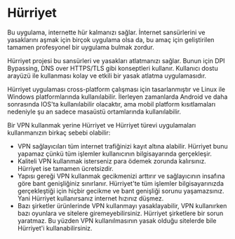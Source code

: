 # Hürriyet
Bu uygulama, internette hür kalmanızı sağlar. 
İnternet sansürlerini ve yasaklarını aşmak için birçok uygulama olsa da, bu amaç için geliştirilen tamamen profesyonel bir uygulama bulmak zordur.

Hürriyet projesi bu sansürleri ve yasakları atlatmanızı sağlar. Bunun için DPI Bypassing, DNS over HTTPS/TLS gibi konseptleri kullanır. 
Kullanıcı dostu arayüzü ile kullanması kolay ve etkili bir yasak atlatma uygulamasıdır.

Hürriyet uygulaması cross-platform çalışması için tasarlanmıştır ve Linux ile Windows platformlarında kullanılabilir. 
İlerleyen zamanlarda Android ve daha sonrasında IOS'ta kullanılabilir olacaktır, ama mobil platform kısıtlamaları nedeniyle şu an sadece masaüstü ortamlarında kullanılabilir.

Bir VPN kullanmak yerine Hürriyet ve Hürriyet türevi uygulamaları kullanmanızın birkaç sebebi olabilir:
* VPN sağlayıcıları tüm internet trafiğinizi kayıt altına alabilir. Hürriyet bunu yapamaz çünkü tüm işlemler kullanıcının bilgisayarında gerçekleşir.
* Kaliteli VPN kullanmak isterseniz para ödemek zorunda kalırsınız. Hürriyet ise tamamen ücretsizdir.
* Yapısı gereği VPN kullanmak gecikmenizi arttırır ve sağlayıcının insafına göre bant genişliğiniz sınırlanır. Hürriyet'te tüm işlemler bilgisayarınızda gerçekleştiği için hiçbir gecikme ve bant genişliği sorunu yaşamazsınız. Yani Hürriyet kullanırsanız internet hızınız düşmez.
* Bazı şirketler ürünlerinde VPN kullanmayı yasaklayabilir, VPN kullanırken bazı oyunlara ve sitelere giremeyebilirsiniz. Hürriyet şirketlere bir sorun yaratmaz. Bu yüzden VPN kullanılmasının yasak olduğu sitelerde bile Hürriyet'i kullanabilirsiniz. 
